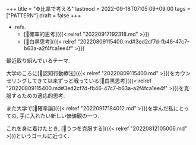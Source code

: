 +++
title = "⚙比率で考える"
lastmod = 2022-09-18T07:05:09+09:00
tags = ["PATTERN"]
draft = false
+++

-   refs.
    -   [📝確率的思考]({{< relref "20220917192318.md" >}})
    -   [📝白黒思考]({{< relref "20220809115400.md#3ed2cf7d-fb46-47c7-b63a-a2f4fca1ee4f" >}})

最近取り組んでいるテーマ.

大学のころに[📝認知行動療法]({{< relref "20220809115400.md" >}})をカウンセリングしてきて以来ずっと戦っている[📝白黒思考]({{< relref "20220809115400.md#3ed2cf7d-fb46-47c7-b63a-a2f4fca1ee4f" >}})を克服するための適応的思考.

また大学で[📝確率論]({{< relref "20220917184012.md" >}})を学んだ私にとっての, 手に入れたい新しい価値観の一つ.

これを身に着けたとき, [🚀うつを克服する]({{< relref "20220812105006.md" >}})というゴールに近づく.
